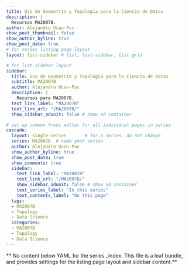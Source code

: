 ```yaml
---
title: Uso de Geometría y Topología para la Ciencia de Datos
description: |
  Recursos MA2007B.
author: Alejandro Ucan-Puc
show_post_thumbnail: false
show_author_byline: true
show_post_date: true
# for series listing page layout
layout: list-sidebar # list, list-sidebar, list-grid

# for list-sidebar layout
sidebar: 
  title: Uso de Geometría y Topología para la Ciencia de Datos
  subtitle: MA2007B
  author: Alejandro Ucan-Puc
  description: |
    Recursos para MA2007B.
  text_link_label: "MA2007B"
  text_link_url: "/MA2007B/"
  show_sidebar_adunit: false # show ad container

# set up common front matter for all individual pages in series
cascade:
  layout: single-series       # for a series, do not change
  series: MA2007B  # name your series
  author: Alejandro Ucan-Puc
  show_author_byline: true
  show_post_date: true
  show_comments: true
  sidebar:
    text_link_label: "MA2007B"
    text_link_url: "/MA2007B/"
    show_sidebar_adunit: false # show ad container
    text_series_label: "In this series" 
    text_contents_label: "On this page" 
  tags:
  - MA2007B
  - Topology
  - Data Science
  categories:
  - MA2007B
  - Topology
  - Data Science
---
```


** No content below YAML for the series _index. This file is a leaf bundle, and provides settings for the listing page layout and sidebar content.**